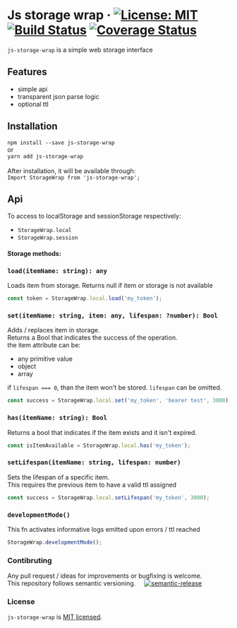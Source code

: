 # Js storage wrap &middot; [![License: MIT](https://img.shields.io/badge/License-MIT-blue.svg)](https://opensource.org/licenses/MIT) [![Build Status](https://travis-ci.org/asulta/js-storage-wrap.svg?branch=master)](https://travis-ci.org/asulta/js-storage-wrap) [![Coverage Status](https://coveralls.io/repos/github/asulta/js-storage-wrap/badge.svg?branch=master)](https://coveralls.io/github/asulta/js-storage-wrap?branch=master)


`js-storage-wrap` is a simple web storage interface


## Features
- simple api
- transparent json parse logic
- optional ttl


## Installation

`npm install --save js-storage-wrap`\
or\
`yarn add js-storage-wrap`\
\
After installation, it will be available through:\
`Import StorageWrap from 'js-storage-wrap';`

## Api
To access to localStorage and sessionStorage respectively:
- `StorageWrap.local`
- `StorageWrap.session`

#### Storage methods: 
### `load(itemName: string): any`
Loads item from storage. Returns null if item or storage is not available
```javascript
const token = StorageWrap.local.load('my_token');
```
### `set(itemName: string, item: any, lifespan: ?number): Bool`
Adds / replaces item in storage.\
Returns a Bool that indicates the success of the operation.\
the item attribute can be: 
- any primitive value
- object
- array

if `lifespan === 0`, than the item won't be stored. `lifespan` can be omitted.
```javascript
const success = StorageWrap.local.set('my_token', 'bearer test', 3000); // expires after 3 seconds
```
### `has(itemName: string): Bool`
Returns a bool that indicates if the item exists and it isn't expired.
```javascript
const isItemAvailable = StorageWrap.local.has('my_token');
```

### `setLifespan(itemName: string, lifespan: number)`
Sets the lifespan of a specific item.\
This requires the previous item to have a valid ttl assigned
```javascript
const success = StorageWrap.local.setLifespan('my_token', 3000);
```

### `developmentMode()`
This fn activates informative logs emitted upon errors / ttl reached
```javascript
StorageWrap.developmentMode();
```

### Contibruting
Any pull request / ideas for improvements or bugfixing is welcome.\
This repository follows semantic versioning. &nbsp; &nbsp; [![semantic-release](https://img.shields.io/badge/%20%20%F0%9F%93%A6%F0%9F%9A%80-semantic--release-e10079.svg)](https://github.com/semantic-release/semantic-release)

### License
`js-storage-wrap` is [MIT licensed](./LICENSE).
